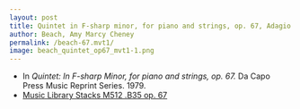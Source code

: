 ```yaml
---
layout: post
title: Quintet in F-sharp minor, for piano and strings, op. 67, Adagio
author: Beach, Amy Marcy Cheney
permalink: /beach-67.mvt1/
image: beach_quintet_op67_mvt1-1.png
---
```


- In *Quintet: In F-sharp Minor, for piano and strings, op. 67.* Da Capo Press Music Reprint Series. 1979.
- <a href="https://tufts-primo.hosted.exlibrisgroup.com/permalink/f/14dinuo/01TUN_ALMA2183367040003851" target="_blank">Music Library Stacks M512 .B35 op. 67</a>
